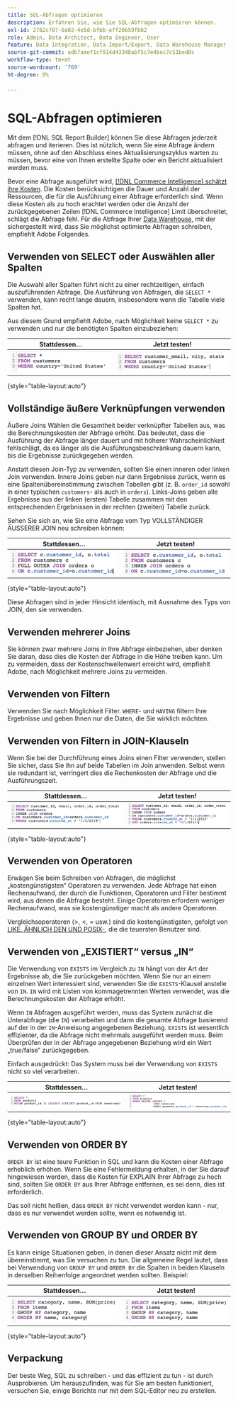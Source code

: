 ```yaml
---
title: SQL-Abfragen optimieren
description: Erfahren Sie, wie Sie SQL-Abfragen optimieren können.
exl-id: 2782c707-6a02-4e5d-bfbb-eff20659fbb2
role: Admin, Data Architect, Data Engineer, User
feature: Data Integration, Data Import/Export, Data Warehouse Manager
source-git-commit: adb7aaef1cf914d43348abf5c7e4bec7c51bed0c
workflow-type: tm+mt
source-wordcount: '769'
ht-degree: 0%

---
```


# SQL-Abfragen optimieren

Mit dem [!DNL SQL Report Builder] können Sie diese Abfragen jederzeit abfragen und iterieren. Dies ist nützlich, wenn Sie eine Abfrage ändern müssen, ohne auf den Abschluss eines Aktualisierungszyklus warten zu müssen, bevor eine von Ihnen erstellte Spalte oder ein Bericht aktualisiert werden muss.

Bevor eine Abfrage ausgeführt wird, [[!DNL Commerce Intelligence] schätzt ihre Kosten](https://experienceleague.adobe.com/docs/commerce-knowledge-base/kb/troubleshooting/miscellaneous/sql-queries-explain-cost-errors.html?lang=de). Die Kosten berücksichtigen die Dauer und Anzahl der Ressourcen, die für die Ausführung einer Abfrage erforderlich sind. Wenn diese Kosten als zu hoch erachtet werden oder die Anzahl der zurückgegebenen Zeilen [!DNL Commerce Intelligence] Limit überschreitet, schlägt die Abfrage fehl. Für die Abfrage Ihrer [Data Warehouse](../data-analyst/data-warehouse-mgr/tour-dwm.md), mit der sichergestellt wird, dass Sie möglichst optimierte Abfragen schreiben, empfiehlt Adobe Folgendes.

## Verwenden von SELECT oder Auswählen aller Spalten

Die Auswahl aller Spalten führt nicht zu einer rechtzeitigen, einfach auszuführenden Abfrage. Die Ausführung von Abfragen, die `SELECT *` verwenden, kann recht lange dauern, insbesondere wenn die Tabelle viele Spalten hat.

Aus diesem Grund empfiehlt Adobe, nach Möglichkeit keine `SELECT *` zu verwenden und nur die benötigten Spalten einzubeziehen:

| **Stattdessen…** | **Jetzt testen!** |
|-----|-----|
| ![](../../mbi/assets/Select_all_1.png) | ![](../../mbi/assets/Select_all_2.png) |

{style="table-layout:auto"}

## Vollständige äußere Verknüpfungen verwenden

Äußere Joins Wählen die Gesamtheit beider verknüpfter Tabellen aus, was die Berechnungskosten der Abfrage erhöht. Das bedeutet, dass die Ausführung der Abfrage länger dauert und mit höherer Wahrscheinlichkeit fehlschlägt, da es länger als die Ausführungsbeschränkung dauern kann, bis die Ergebnisse zurückgegeben werden.

Anstatt diesen Join-Typ zu verwenden, sollten Sie einen inneren oder linken Join verwenden. Innere Joins geben nur dann Ergebnisse zurück, wenn es eine Spaltenübereinstimmung zwischen Tabellen gibt (z. B. `order_id` sowohl in einer typischen `customers`- als auch in `orders`). Links-Joins geben alle Ergebnisse aus der linken (ersten) Tabelle zusammen mit den entsprechenden Ergebnissen in der rechten (zweiten) Tabelle zurück.

Sehen Sie sich an, wie Sie eine Abfrage vom Typ VOLLSTÄNDIGER ÄUSSERER JOIN neu schreiben können:

| **Stattdessen…** | **Jetzt testen!** |
|-----|-----|
| ![](../../mbi/assets/Full_Outer_Join_1.png) | ![](../../mbi/assets/Full_Outer_Join_2.png) |

{style="table-layout:auto"}

Diese Abfragen sind in jeder Hinsicht identisch, mit Ausnahme des Typs von JOIN, den sie verwenden.

## Verwenden mehrerer Joins

Sie können zwar mehrere Joins in Ihre Abfrage einbeziehen, aber denken Sie daran, dass dies die Kosten der Abfrage in die Höhe treiben kann. Um zu vermeiden, dass der Kostenschwellenwert erreicht wird, empfiehlt Adobe, nach Möglichkeit mehrere Joins zu vermeiden.

## Verwenden von Filtern

Verwenden Sie nach Möglichkeit Filter. `WHERE`- und `HAVING` filtern Ihre Ergebnisse und geben Ihnen nur die Daten, die Sie wirklich möchten.

## Verwenden von Filtern in JOIN-Klauseln

Wenn Sie bei der Durchführung eines Joins einen Filter verwenden, stellen Sie sicher, dass Sie ihn auf beide Tabellen im Join anwenden. Selbst wenn sie redundant ist, verringert dies die Rechenkosten der Abfrage und die Ausführungszeit.

| **Stattdessen…** | **Jetzt testen!** |
|-----|-----|
| ![](../../mbi/assets/Join_filters_1.png) | ![](../../mbi/assets/Join_filters_2.png) |

{style="table-layout:auto"}

## Verwenden von Operatoren

Erwägen Sie beim Schreiben von Abfragen, die möglichst „kostengünstigsten“ Operatoren zu verwenden. Jede Abfrage hat einen Rechenaufwand, der durch die Funktionen, Operatoren und Filter bestimmt wird, aus denen die Abfrage besteht. Einige Operatoren erfordern weniger Rechenaufwand, was sie kostengünstiger macht als andere Operatoren.

Vergleichsoperatoren (>, &lt;, = usw.) sind die kostengünstigsten, gefolgt von [LIKE. ÄHNLICH DEN UND POSIX-](https://www.postgresql.org/docs/9.5/functions-matching.html), die die teuersten Benutzer sind.

## Verwenden von „EXISTIERT“ versus „IN“

Die Verwendung von `EXISTS` im Vergleich zu `IN` hängt von der Art der Ergebnisse ab, die Sie zurückgeben möchten. Wenn Sie nur an einem einzelnen Wert interessiert sind, verwenden Sie die `EXISTS`-Klausel anstelle von `IN`. `IN` wird mit Listen von kommagetrennten Werten verwendet, was die Berechnungskosten der Abfrage erhöht.

Wenn `IN` Abfragen ausgeführt werden, muss das System zunächst die Unterabfrage (die `IN`) verarbeiten und dann die gesamte Abfrage basierend auf der in der `IN`-Anweisung angegebenen Beziehung. `EXISTS` ist wesentlich effizienter, da die Abfrage nicht mehrmals ausgeführt werden muss. Beim Überprüfen der in der Abfrage angegebenen Beziehung wird ein Wert „true/false“ zurückgegeben.

Einfach ausgedrückt: Das System muss bei der Verwendung von `EXISTS` nicht so viel verarbeiten.

| **Stattdessen…** | **Jetzt testen!** |
|-----|-----|
| ![](../../mbi/assets/Exists_1.png) | ![](../../mbi/assets/Exists_2.png) |

{style="table-layout:auto"}

## Verwenden von ORDER BY

`ORDER BY` ist eine teure Funktion in SQL und kann die Kosten einer Abfrage erheblich erhöhen. Wenn Sie eine Fehlermeldung erhalten, in der Sie darauf hingewiesen werden, dass die Kosten für EXPLAIN Ihrer Abfrage zu hoch sind, sollten Sie `ORDER BY` aus Ihrer Abfrage entfernen, es sei denn, dies ist erforderlich.

Das soll nicht heißen, dass `ORDER BY` nicht verwendet werden kann - nur, dass es nur verwendet werden sollte, wenn es notwendig ist.

## Verwenden von GROUP BY und ORDER BY

Es kann einige Situationen geben, in denen dieser Ansatz nicht mit dem übereinstimmt, was Sie versuchen zu tun. Die allgemeine Regel lautet, dass bei Verwendung von `GROUP BY` und `ORDER BY` die Spalten in beiden Klauseln in derselben Reihenfolge angeordnet werden sollten. Beispiel:

| **Stattdessen…** | **Jetzt testen!** |
|-----|-----|
| ![](../../mbi/assets/Group_by_2.png) | ![](../../mbi/assets/Group_by_1.png) |

{style="table-layout:auto"}

## Verpackung

Der beste Weg, SQL zu schreiben - und das effizient zu tun - ist durch Ausprobieren. Um herauszufinden, was für Sie am besten funktioniert, versuchen Sie, einige Berichte nur mit dem SQL-Editor neu zu erstellen.
